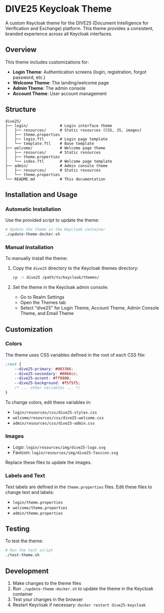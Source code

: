 # DIVE25 Keycloak Theme

A custom Keycloak theme for the DIVE25 (Document Intelligence for Verification and Exchange) platform. This theme provides a consistent, branded experience across all Keycloak interfaces.

## Overview

This theme includes customizations for:

- **Login Theme**: Authentication screens (login, registration, forgot password, etc.)
- **Welcome Theme**: The landing/welcome page
- **Admin Theme**: The admin console
- **Account Theme**: User account management

## Structure

```
dive25/
├── login/              # Login interface theme
│   ├── resources/      # Static resources (CSS, JS, images) 
│   ├── theme.properties
│   ├── login.ftl       # Login page template
│   └── template.ftl    # Base template
├── welcome/            # Welcome page theme
│   ├── resources/      # Static resources
│   ├── theme.properties
│   └── index.ftl       # Welcome page template
├── admin/              # Admin console theme
│   ├── resources/      # Static resources
│   └── theme.properties
└── README.md           # This documentation
```

## Installation and Usage

### Automatic Installation

Use the provided script to update the theme:

```bash
# Update the theme in the Keycloak container
./update-theme-docker.sh
```

### Manual Installation

To manually install the theme:

1. Copy the `dive25` directory to the Keycloak themes directory:
   ```bash
   cp -r dive25 /path/to/keycloak/themes/
   ```

2. Set the theme in the Keycloak admin console:
   - Go to Realm Settings
   - Open the Themes tab
   - Select "dive25" for Login Theme, Account Theme, Admin Console Theme, and Email Theme

## Customization

### Colors

The theme uses CSS variables defined in the root of each CSS file:

```css
:root {
    --dive25-primary: #003366;
    --dive25-secondary: #0066cc;
    --dive25-accent: #ff9900;
    --dive25-background: #f5f5f5;
    /* ... other variables ... */
}
```

To change colors, edit these variables in:
- `login/resources/css/dive25-styles.css`
- `welcome/resources/css/dive25-welcome.css`
- `admin/resources/css/dive25-admin.css`

### Images

- Logo: `login/resources/img/dive25-logo.svg`
- Favicon: `login/resources/img/dive25-favicon.svg`

Replace these files to update the images.

### Labels and Text

Text labels are defined in the `theme.properties` files. Edit these files to change text and labels:

- `login/theme.properties`
- `welcome/theme.properties`
- `admin/theme.properties`

## Testing

To test the theme:

```bash
# Run the test script
./test-theme.sh
```

## Development

1. Make changes to the theme files
2. Run `./update-theme-docker.sh` to update the theme in the Keycloak container
3. Test your changes in the browser
4. Restart Keycloak if necessary: `docker restart dive25-keycloak` 